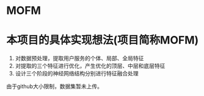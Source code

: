 # MOFM
# 本项目的具体实现想法(项目简称MOFM)
1. 对数据预处理，提取用户服务的个体、局部、全局特征
2. 对提取的三个特征进行优化，产生优化的顶层、中层和底层特征
3. 设计三个阶段的神经网络结构分别进行特征融合处理

由于github大小限制，数据集暂未上传。
